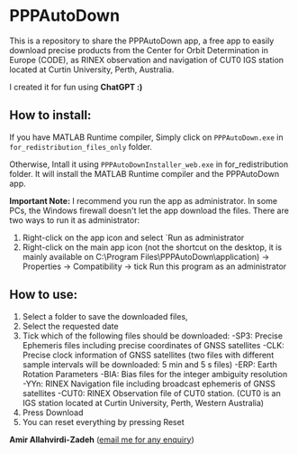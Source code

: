 # PPPAutoDown
This is a repository to share the PPPAutoDown app, a free app to easily download precise products from the Center for Orbit Determination in Europe (CODE), as RINEX observation and navigation of CUT0 IGS station located at Curtin University, Perth, Australia.

I created it for fun using **ChatGPT :)**

How to install:
--------------------------------
If you have MATLAB Runtime compiler, Simply click on `PPPAutoDown.exe` in `for_redistribution_files_only` folder.

Otherwise, Intall it using `PPPAutoDownInstaller_web.exe` in for_redistribution folder. It will install the MATLAB Runtime compiler and the PPPAutoDown app.

**Important Note:** I recommend you run the app as administrator. In some PCs, the Windows firewall doesn't let the app download the files. There are two ways to run it as administrator:
1. Right-click on the app icon and select `Run as administrator
2. Right-click on the main app icon (not the shortcut on the desktop, it is mainly available on C:\Program Files\PPPAutoDown\application) -> Properties -> Compatibility -> tick Run this program as an administrator

How to use:
--------------------------------
1. Select a folder to save the downloaded files,
2. Select the requested date
3. Tick which of the following files should be downloaded:
  -SP3:   Precise Ephemeris files including precise coordinates of GNSS satellites
  -CLK:   Precise clock information of GNSS satellites (two files with different sample intervals will be downloaded: 5 min and 5 s files)
  -ERP:   Earth Rotation Parameters
  -BIA:   Bias files for the integer ambiguity resolution
  -YYn:   RINEX Navigation file including broadcast ephemeris of GNSS satellites
  -CUT0:  RINEX Observation file of CUT0 station. (CUT0 is an IGS station located at Curtin University, Perth, Western Australia) 
4. Press Download
5. You can reset everything by pressing Reset

**Amir Allahvirdi-Zadeh** (<a href="mailto:amir.allahvirdizadeh@curtin.edu.au">email me for any enquiry</a>)
  
